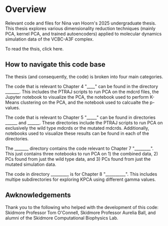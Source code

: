 # Overview
Relevant code and files for Nina van Hoorn's 2025 undergraduate thesis. This thesis explores various dimensionality reduction techniques (mainly PCA, kernel PCA, and trained autoencoders) applied to molecular dynamics simulation data of the VCBC-A3F complex. 

To read the thsis, click here.

## How to navigate this code base
The thesis (and consequently, the code) is broken into four main categories. 

The code that is relevant to Chapter 4 "____" can be found in the directory _______. This includes the PTRAJ scripts to run PCA on the mdcrd files, the Jupyter notebook to visualize the PCA, the notebook used to perform K-Means clustering on the PCA, and the notebook used to calcualte the p-values.

The code that is relevant to Chapter 5 "_____" can be found in directories ______ and ______. These directories include the PTRAJ scripts to run PCA on exclusively the wild type mdcrds or the mutated mdcrds. Additionally, notebooks used to visualize these results can be found in each of the directories. 

The _______ directory contains the code relevant to Chapter 7 "________". This just contains three notebooks to run PCA on 1) the combined data, 2) PCs found from just the wild type data, and 3) PCs found from just the mutated simulation data. 

The code in directory _________ is for Chapter 8 "__________". This includes multipe subdirectories for exploring KPCA using different gamma values. 


## Awknowledgements
Thank you to the following who helped with the development of this code: Skidmore Professor Tom O'Connell, Skidmore Professor Aurelia Ball, and alumni of the Skidmore Computational Biophysics Lab.
